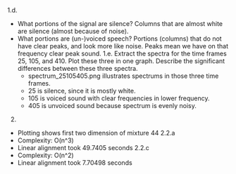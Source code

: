 1.d.
  - What portions of the signal are silence?
    Columns that are almost white are silence (almost because of noise).
  - What portions are (un-)voiced speech?
    Portions (columns) that do not have clear peaks, and look more like
    noise. Peaks mean we have on that frequency clear peak sound.
1.e. 
    Extract the spectra for the time frames 25, 105, and 410.
    Plot these three in one graph. Describe the significant differences
    between these three spectra.
    - spectrum_25105405.png illustrates spectrums in those three time frames.
    - 25 is silence, since it is mostly white.
    - 105 is voiced sound with clear frequencies in lower frequency.
    - 405 is unvoiced sound because spectrum is evenly noisy.

2.
  - Plotting shows first two dimension of mixture 44
2.2.a
  - Complexity: O(n^3)
  - Linear alignment took 49.7405 seconds
2.2.c
  - Complexity: O(n^2)
  - Linear alignment took 7.70498 seconds
